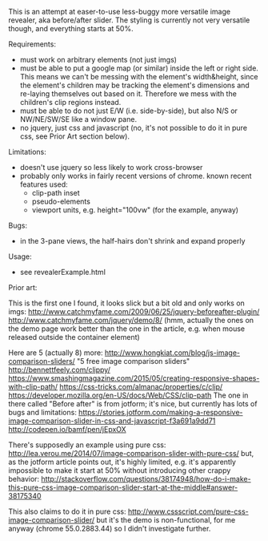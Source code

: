 This is an attempt at easer-to-use less-buggy more versatile image revealer, aka before/after slider.
The styling is currently not very versatile though, and everything starts at 50%.

Requirements:
  - must work on arbitrary elements (not just imgs)
  - must be able to put a google map (or similar) inside the left or right side.
        This means we can't be messing with the element's width&height,
        since the element's children may be tracking the element's dimensions and re-laying themselves out based on it.
        Therefore we mess with the children's clip regions instead.
  - must be able to do not just E/W (i.e. side-by-side), but also N/S or NW/NE/SW/SE like a window pane.
  - no jquery, just css and javascript (no, it's not possible to do it in pure css, see Prior Art section below).

Limitations:
  - doesn't use jquery so less likely to work cross-browser
  - probably only works in fairly recent versions of chrome.
    known recent features used:
      - clip-path inset
      - pseudo-elements
      - viewport units, e.g. height="100vw"  (for the example, anyway)

Bugs:
  - in the 3-pane views, the half-hairs don't shrink and expand properly

Usage:
  - see revealerExample.html


Prior art:

   This is the first one I found, it looks slick but a bit old
   and only works on imgs:
     http://www.catchmyfame.com/2009/06/25/jquery-beforeafter-plugin/
     http://www.catchmyfame.com/jquery/demo/8/
   (hmm, actually the ones on the demo page work better than
   the one in the article, e.g. when mouse released outside the container element)

   Here are 5 (actually 8) more:
     http://www.hongkiat.com/blog/js-image-comparison-sliders/ "5 free image comparison sliders"
     http://bennettfeely.com/clippy/
     https://www.smashingmagazine.com/2015/05/creating-responsive-shapes-with-clip-path/
     https://css-tricks.com/almanac/properties/c/clip/
     https://developer.mozilla.org/en-US/docs/Web/CSS/clip-path
   The one in there called "Before after" is from jotform;
   it's nice, but currently has lots of bugs and limitations:
     https://stories.jotform.com/making-a-responsive-image-comparison-slider-in-css-and-javascript-f3a691a9dd71
     http://codepen.io/bamf/pen/jEpxOX

   There's supposedly an example using pure css:
     http://lea.verou.me/2014/07/image-comparison-slider-with-pure-css/
   but, as the jotform article points out, it's highly limited,
   e.g. it's apparently impossible to make it start at 50%
   without introducing other crappy behavior:
     http://stackoverflow.com/questions/38174948/how-do-i-make-this-pure-css-image-comparison-slider-start-at-the-middle#answer-38175340

   This also claims to do it in pure css:
     http://www.cssscript.com/pure-css-image-comparison-slider/
   but it's the demo is non-functional, for me anyway (chrome 55.0.2883.44)
   so I didn't investigate further.
